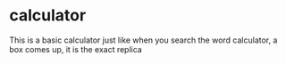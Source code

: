 # calculator
This is a basic calculator just like when you search the word calculator, a box comes up, it is the exact replica
